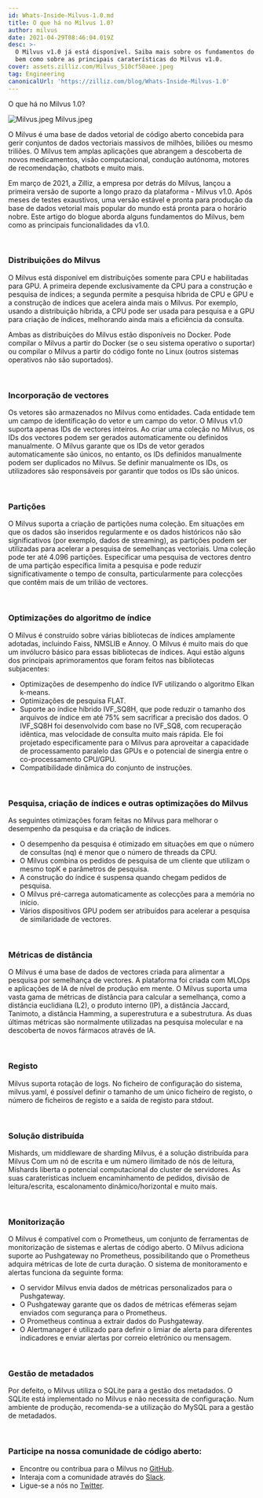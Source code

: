 ```yaml
---
id: Whats-Inside-Milvus-1.0.md
title: O que há no Milvus 1.0?
author: milvus
date: 2021-04-29T08:46:04.019Z
desc: >-
  O Milvus v1.0 já está disponível. Saiba mais sobre os fundamentos do Milvus,
  bem como sobre as principais caraterísticas do Milvus v1.0.
cover: assets.zilliz.com/Milvus_510cf50aee.jpeg
tag: Engineering
canonicalUrl: 'https://zilliz.com/blog/Whats-Inside-Milvus-1.0'
---
```

<custom-h1>O que há no Milvus 1.0?</custom-h1><p>
  
   <span class="img-wrapper"> <img translate="no" src="https://assets.zilliz.com/Milvus_510cf50aee.jpeg" alt="Milvus.jpeg" class="doc-image" id="milvus.jpeg" />
   </span> <span class="img-wrapper"> <span>Milvus.jpeg</span> </span></p>
<p>O Milvus é uma base de dados vetorial de código aberto concebida para gerir conjuntos de dados vectoriais massivos de milhões, biliões ou mesmo triliões. O Milvus tem amplas aplicações que abrangem a descoberta de novos medicamentos, visão computacional, condução autónoma, motores de recomendação, chatbots e muito mais.</p>
<p>Em março de 2021, a Zilliz, a empresa por detrás do Milvus, lançou a primeira versão de suporte a longo prazo da plataforma - Milvus v1.0. Após meses de testes exaustivos, uma versão estável e pronta para produção da base de dados vetorial mais popular do mundo está pronta para o horário nobre. Este artigo do blogue aborda alguns fundamentos do Milvus, bem como as principais funcionalidades da v1.0.</p>
<p><br/></p>
<h3 id="Milvus-distributions" class="common-anchor-header">Distribuições do Milvus</h3><p>O Milvus está disponível em distribuições somente para CPU e habilitadas para GPU. A primeira depende exclusivamente da CPU para a construção e pesquisa de índices; a segunda permite a pesquisa híbrida de CPU e GPU e a construção de índices que acelera ainda mais o Milvus. Por exemplo, usando a distribuição híbrida, a CPU pode ser usada para pesquisa e a GPU para criação de índices, melhorando ainda mais a eficiência da consulta.</p>
<p>Ambas as distribuições do Milvus estão disponíveis no Docker. Pode compilar o Milvus a partir do Docker (se o seu sistema operativo o suportar) ou compilar o Milvus a partir do código fonte no Linux (outros sistemas operativos não são suportados).</p>
<p><br/></p>
<h3 id="Embedding-vectors" class="common-anchor-header">Incorporação de vectores</h3><p>Os vetores são armazenados no Milvus como entidades. Cada entidade tem um campo de identificação do vetor e um campo do vetor. O Milvus v1.0 suporta apenas IDs de vectores inteiros. Ao criar uma coleção no Milvus, os IDs dos vectores podem ser gerados automaticamente ou definidos manualmente. O Milvus garante que os IDs de vetor gerados automaticamente são únicos, no entanto, os IDs definidos manualmente podem ser duplicados no Milvus. Se definir manualmente os IDs, os utilizadores são responsáveis por garantir que todos os IDs são únicos.</p>
<p><br/></p>
<h3 id="Partitions" class="common-anchor-header">Partições</h3><p>O Milvus suporta a criação de partições numa coleção. Em situações em que os dados são inseridos regularmente e os dados históricos não são significativos (por exemplo, dados de streaming), as partições podem ser utilizadas para acelerar a pesquisa de semelhanças vectoriais. Uma coleção pode ter até 4.096 partições. Especificar uma pesquisa de vectores dentro de uma partição específica limita a pesquisa e pode reduzir significativamente o tempo de consulta, particularmente para colecções que contêm mais de um trilião de vectores.</p>
<p><br/></p>
<h3 id="Index-algorithm-optimizations" class="common-anchor-header">Optimizações do algoritmo de índice</h3><p>O Milvus é construído sobre várias bibliotecas de índices amplamente adotadas, incluindo Faiss, NMSLIB e Annoy. O Milvus é muito mais do que um invólucro básico para essas bibliotecas de índices. Aqui estão alguns dos principais aprimoramentos que foram feitos nas bibliotecas subjacentes:</p>
<ul>
<li>Optimizações de desempenho do índice IVF utilizando o algoritmo Elkan k-means.</li>
<li>Optimizações de pesquisa FLAT.</li>
<li>Suporte ao índice híbrido IVF_SQ8H, que pode reduzir o tamanho dos arquivos de índice em até 75% sem sacrificar a precisão dos dados. O IVF_SQ8H foi desenvolvido com base no IVF_SQ8, com recuperação idêntica, mas velocidade de consulta muito mais rápida. Ele foi projetado especificamente para o Milvus para aproveitar a capacidade de processamento paralelo das GPUs e o potencial de sinergia entre o co-processamento CPU/GPU.</li>
<li>Compatibilidade dinâmica do conjunto de instruções.</li>
</ul>
<p><br/></p>
<h3 id="Search-index-building-and-other-Milvus-optimizations" class="common-anchor-header">Pesquisa, criação de índices e outras optimizações do Milvus</h3><p>As seguintes otimizações foram feitas no Milvus para melhorar o desempenho da pesquisa e da criação de índices.</p>
<ul>
<li>O desempenho da pesquisa é otimizado em situações em que o número de consultas (nq) é menor que o número de threads da CPU.</li>
<li>O Milvus combina os pedidos de pesquisa de um cliente que utilizam o mesmo topK e parâmetros de pesquisa.</li>
<li>A construção do índice é suspensa quando chegam pedidos de pesquisa.</li>
<li>O Milvus pré-carrega automaticamente as colecções para a memória no início.</li>
<li>Vários dispositivos GPU podem ser atribuídos para acelerar a pesquisa de similaridade de vectores.</li>
</ul>
<p><br/></p>
<h3 id="Distance-metrics" class="common-anchor-header">Métricas de distância</h3><p>O Milvus é uma base de dados de vectores criada para alimentar a pesquisa por semelhança de vectores. A plataforma foi criada com MLOps e aplicações de IA de nível de produção em mente. O Milvus suporta uma vasta gama de métricas de distância para calcular a semelhança, como a distância euclidiana (L2), o produto interno (IP), a distância Jaccard, Tanimoto, a distância Hamming, a superestrutura e a subestrutura. As duas últimas métricas são normalmente utilizadas na pesquisa molecular e na descoberta de novos fármacos através de IA.</p>
<p><br/></p>
<h3 id="Logging" class="common-anchor-header">Registo</h3><p>Milvus suporta rotação de logs. No ficheiro de configuração do sistema, milvus.yaml, é possível definir o tamanho de um único ficheiro de registo, o número de ficheiros de registo e a saída de registo para stdout.</p>
<p><br/></p>
<h3 id="Distributed-solution" class="common-anchor-header">Solução distribuída</h3><p>Mishards, um middleware de sharding Milvus, é a solução distribuída para Milvus Com um nó de escrita e um número ilimitado de nós de leitura, Mishards liberta o potencial computacional do cluster de servidores. As suas caraterísticas incluem encaminhamento de pedidos, divisão de leitura/escrita, escalonamento dinâmico/horizontal e muito mais.</p>
<p><br/></p>
<h3 id="Monitoring" class="common-anchor-header">Monitorização</h3><p>O Milvus é compatível com o Prometheus, um conjunto de ferramentas de monitorização de sistemas e alertas de código aberto. O Milvus adiciona suporte ao Pushgateway no Prometheus, possibilitando que o Prometheus adquira métricas de lote de curta duração. O sistema de monitoramento e alertas funciona da seguinte forma:</p>
<ul>
<li>O servidor Milvus envia dados de métricas personalizados para o Pushgateway.</li>
<li>O Pushgateway garante que os dados de métricas efémeras sejam enviados com segurança para o Prometheus.</li>
<li>O Prometheus continua a extrair dados do Pushgateway.</li>
<li>O Alertmanager é utilizado para definir o limiar de alerta para diferentes indicadores e enviar alertas por correio eletrónico ou mensagem.</li>
</ul>
<p><br/></p>
<h3 id="Metadata-management" class="common-anchor-header">Gestão de metadados</h3><p>Por defeito, o Milvus utiliza o SQLite para a gestão dos metadados. O SQLite está implementado no Milvus e não necessita de configuração. Num ambiente de produção, recomenda-se a utilização do MySQL para a gestão de metadados.</p>
<p><br/></p>
<h3 id="Engage-with-our-open-source-community" class="common-anchor-header">Participe na nossa comunidade de código aberto:</h3><ul>
<li>Encontre ou contribua para o Milvus no <a href="https://github.com/milvus-io/milvus/">GitHub</a>.</li>
<li>Interaja com a comunidade através do <a href="https://join.slack.com/t/milvusio/shared_invite/zt-e0u4qu3k-bI2GDNys3ZqX1YCJ9OM~GQ">Slack</a>.</li>
<li>Ligue-se a nós no <a href="https://twitter.com/milvusio">Twitter</a>.</li>
</ul>
